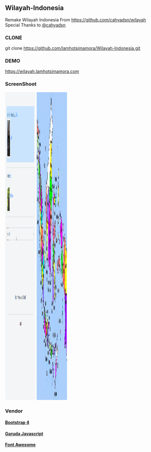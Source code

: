## Wilayah-Indonesia
Remake Wilayah Indonesia From https://github.com/cahyadsn/wilayah
Special Thanks to  <a href="https://github.com/cahyadsn">@cahyadsn</a>

### CLONE
git clone https://github.com/lamhotsimamora/Wilayah-Indonesia.git

### DEMO
https://wilayah.lamhotsimamora.com

### ScreenShoot
<img src="image/record-wilayah.gif" width="100" height="1010">
<img src="image/indonesia.jpg" width="100" height="1010">

### Vendor
#### <a href="https://getbootstrap.com/">Bootstrap 4</a>
#### <a href="http://bit.ly/GarudaJavascript2">Garuda Javascript</a>
#### <a href="https://fontawesome.com/icons">Font Awesome</a>
